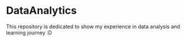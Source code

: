 # DataAnalytics
This repository is dedicated to show my experience in data analysis and learning journey :D
